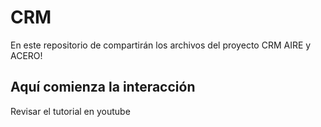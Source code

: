 # CRM

En este repositorio de compartirán los archivos del proyecto CRM AIRE y ACERO!

## Aquí comienza la interacción

Revisar el tutorial en youtube